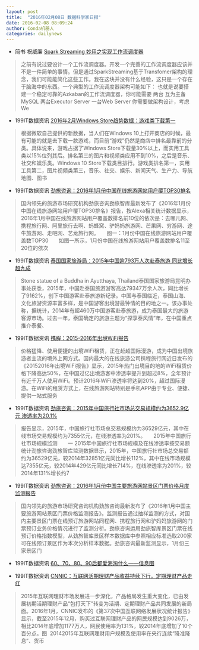 ```yaml
---
layout: post
title:  "2016年02月08日 数据科学家日报"
date: 2016-02-08 08:09:24
author: Conda机器人
categories: dailynews
---
```

 * 简书 祝威廉 [Spark Streaming 妙用之实现工作流调度器](http://www.jianshu.com/p/89b4f3bf27b2)

>  之前有说过要设计一个工作流调度器。开发一个完善的工作流调度器应该并不是一件简单的事情。但是通过SparkStreaming基于Transfomer架构的理念，我们可能能简化这些工作。我在这块并没有什么经验，这只是一个存在于脑海中的东西。一个典型的工作流调度器架构可能如下：  也就是说要搭建一个稳定可靠的Azkaban的工作流调度器，你可能需要   两台 互为主备MySQL   两台Executor Server    一台Web Server    你需要做架构设计，考虑We

 * 199IT数据资讯 [2016年2月Windows Store趋势数据：游戏类下载第一](http://www.199it.com/archives/438035.html)

> 根据微软自己提供的新数据，当人们在Windows 10上打开商店的时候，最有可能的就是去下载一款游戏，而目前“游戏”仍然是商店中排名最靠前的分类。具体说来，游戏占据了Windows Store下载量30%以上，而实用工具类以15%位列其后。排名第三的图片和视频类应用不到10%，之后是音乐、社交和娱乐类。Windows 10 Store下载类目排行。游戏类排名第一，实用工具第二，图片视频类第三，音乐、社交、娱乐、新闻天气、生产力、导航地图、图书

 * 199IT数据资讯 [劲旅咨询：2016年1月份中国在线旅游网站用户覆TOP30排名](http://www.199it.com/archives/438029.html)

> 国内领先的旅游市场研究机构劲旅咨询劲旅智库最新发布了《2016年1月份中国在线旅游网站用户覆TOP30排名》报告，按Alexa相关统计数据显示，2016年1月中国在线旅游网站用户覆盖数排名前10位的依次是：去哪儿网、携程旅行网、阿里旅行去啊、蚂蜂窝、驴妈妈旅游网、芒果网、穷游网、途牛旅游网、走吧网、艺龙旅行网。　　图一：1月份中国在线旅游网站用户覆盖数TOP30　　如图一所示，1月份中国在线旅游网站用户覆盖数排名11至20位的依次

 * 199IT数据资讯 [泰国国家旅游局：2015年中国逾793万人次赴泰旅游 同比增长超九成](http://www.199it.com/archives/438026.html)

> Stone statue of a Buddha in Ayutthaya, Thailand泰国国家旅游局昆明办事处获悉，2015年，中国赴泰国旅游游客高达79347万余人次，同比增长了9162%，创下中国游客赴泰旅游新纪录。中国与泰国临近，泰国山海、文化旅游资源丰富多样，是中国游客出境游最钟情的目的地之一。该办事处称，据统计，2014年有超460万中国游客赴泰旅游，成为泰国最大的旅游客源市场。过去一年，泰国确定的旅游主题为“探享泰风情”年，在中国重点推介泰餐、

 * 199IT数据资讯 [携程：2015-2016年出境WiFi报告](http://www.199it.com/archives/438020.html)

> 价格猛降、使用便捷的出境WiFi租赁，正在赶超国际漫游，成为中国出境旅游者主流的境外上网方式。国内最大的在线旅游公司携程旅行网近日发布的《20152016年出境WiFi报告》显示，2015年热门出境目的地的WiFi租赁价格下降高达50%，在中国过亿出境游客中渗透率提升到超过8%，全年预计有近千万人使用WiFi。预计2016年WiFi渗透率将达到20%，超过国际漫游。在WiFi的租赁方式上，在线旅游网站特别是手机APP由于专业、便捷、提供一站式服务

 * 199IT数据资讯 [劲旅咨询：2015年中国旅行社市场总交易规模约为3652.9亿元 渗透率为20.1%](http://www.199it.com/archives/438016.html)

> 报告显示，2015年，中国旅行社市场总交易规模约为36529亿元，其中在线市场交易规模约为7355亿元，在线渗透率为201%。　　2015年中国旅行社市场规模监测　　一 2015年中国旅行社市场规模及在线渗透率按交易额统计劲旅咨询劲旅智库监测数据显示，2015年，中国旅行社市场总交易额约为36529亿元，较2014年32851亿元同比增长112%，其中在线市场规模达7355亿元，较2014年429亿元同比增长714%，在线渗透率为201%，较2014年131%增长约7

 * 199IT数据资讯 [劲旅咨询：2016年1月份中国主要旅游网站景区门票价格月度监测报告](http://www.199it.com/archives/438010.html)

> 国内领先的旅游市场研究咨询机构劲旅咨询最新发布了《2016年1月中国主要旅游网站景区门票价格监测报告》。监测报告通过抽样监测的方式，对国内主要景区门票在线预订旅游网站同程网、携程旅行网和驴妈妈旅游网的门票预订业务价格情况进行了监测分析。劲旅咨询运用劲旅智库景区门票在线预订价格指数模型，从劲旅智库景区样本数据库中参照相应标准选取200家可在线预订景区作为本次分析样本数据。劲旅咨询最新监测显示，1月份三家景区门

 * 199IT数据资讯 [60、70、80、90后都爱海淘什么——信息图](http://www.199it.com/archives/437347.html)

>     

 * 199IT数据资讯 [CNNIC：互联网活期理财产品收益持续下行，定期理财产品走红](http://www.199it.com/archives/433005.html)

> 2015年互联网理财市场发展进一步深化，产品格局发生重大变化，已由发展初期活期理财产品“包打天下”转变为活期、定期理财产品共同发展的新局面。2016年1月，CNNIC发布的《第37次中国互联网络发展状况统计报告》显示，截至2015年12月，购买过互联网理财产品的网民规模达到9026万，相比2014年底增加1177万人，网民使用率为131%，较2014年底增加了10个百分点。图  20142015年互联网理财用户规模及使用率在央行连续“降准降息”、货币

